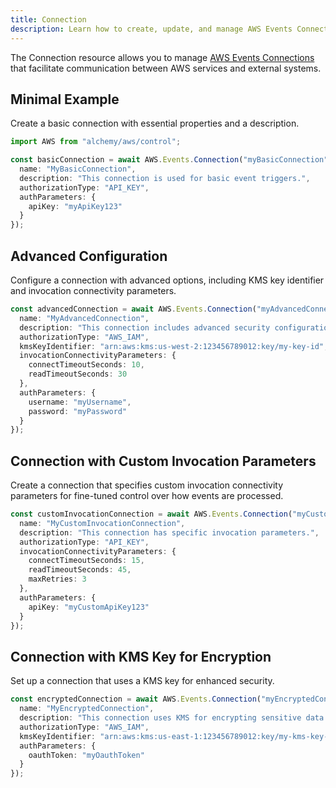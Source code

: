 ```yaml
---
title: Connection
description: Learn how to create, update, and manage AWS Events Connections using Alchemy Cloud Control.
---
```



The Connection resource allows you to manage [AWS Events Connections](https://docs.aws.amazon.com/events/latest/userguide/) that facilitate communication between AWS services and external systems. 

## Minimal Example

Create a basic connection with essential properties and a description.

```ts
import AWS from "alchemy/aws/control";

const basicConnection = await AWS.Events.Connection("myBasicConnection", {
  name: "MyBasicConnection",
  description: "This connection is used for basic event triggers.",
  authorizationType: "API_KEY",
  authParameters: {
    apiKey: "myApiKey123"
  }
});
```

## Advanced Configuration

Configure a connection with advanced options, including KMS key identifier and invocation connectivity parameters.

```ts
const advancedConnection = await AWS.Events.Connection("myAdvancedConnection", {
  name: "MyAdvancedConnection",
  description: "This connection includes advanced security configurations.",
  authorizationType: "AWS_IAM",
  kmsKeyIdentifier: "arn:aws:kms:us-west-2:123456789012:key/my-key-id",
  invocationConnectivityParameters: {
    connectTimeoutSeconds: 10,
    readTimeoutSeconds: 30
  },
  authParameters: {
    username: "myUsername",
    password: "myPassword"
  }
});
```

## Connection with Custom Invocation Parameters

Create a connection that specifies custom invocation connectivity parameters for fine-tuned control over how events are processed.

```ts
const customInvocationConnection = await AWS.Events.Connection("myCustomInvocationConnection", {
  name: "MyCustomInvocationConnection",
  description: "This connection has specific invocation parameters.",
  authorizationType: "API_KEY",
  invocationConnectivityParameters: {
    connectTimeoutSeconds: 15,
    readTimeoutSeconds: 45,
    maxRetries: 3
  },
  authParameters: {
    apiKey: "myCustomApiKey123"
  }
});
```

## Connection with KMS Key for Encryption

Set up a connection that uses a KMS key for enhanced security.

```ts
const encryptedConnection = await AWS.Events.Connection("myEncryptedConnection", {
  name: "MyEncryptedConnection",
  description: "This connection uses KMS for encrypting sensitive data.",
  authorizationType: "AWS_IAM",
  kmsKeyIdentifier: "arn:aws:kms:us-east-1:123456789012:key/my-kms-key-id",
  authParameters: {
    oauthToken: "myOauthToken"
  }
});
```
